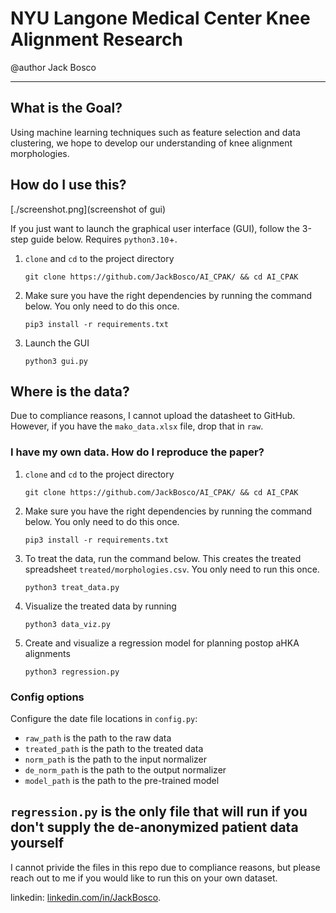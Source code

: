 # NYU Langone Medical Center Knee Alignment Research

@author Jack Bosco

---


## What is the Goal?

Using machine learning techniques such as feature selection and data clustering, we hope to develop our understanding of knee alignment morphologies.

## How do I use this?

[./screenshot.png](screenshot of gui)

If you just want to launch the graphical user interface (GUI), follow the 3-step guide below. Requires `python3.10`+.

1. `clone` and `cd` to the project directory
   ```
   git clone https://github.com/JackBosco/AI_CPAK/ && cd AI_CPAK
   ```
2. Make sure you have the right dependencies by running the command below. You only need to do this once.
   ```
   pip3 install -r requirements.txt
   ```
3. Launch the GUI
   ```
   python3 gui.py
   ```

## Where is the data?

Due to compliance reasons, I cannot upload the datasheet to GitHub.
However, if you have the `mako_data.xlsx` file, drop that in `raw`.

### I have my own data. How do I reproduce the paper?

1. `clone` and `cd` to the project directory
   ```
   git clone https://github.com/JackBosco/AI_CPAK/ && cd AI_CPAK
   ```
2. Make sure you have the right dependencies by running the command below. You only need to do this once.
   ```
   pip3 install -r requirements.txt
   ```
3. To treat the data, run the command below. This creates the treated spreadsheet `treated/morphologies.csv`. You only need to run this once.
   ```
   python3 treat_data.py
   ```
4. Visualize the treated data by running
   ```
   python3 data_viz.py
   ```
<!-- 5. Create a data clustering example (optional command line options are `nclusters <int>`, `bmi`, `age`, `FTR` for femoral transverse rotation, `sex`):
   ```
   python3 make_clusters.py
   ``` -->
5. Create and visualize a regression model for planning postop aHKA alignments
   ```
   python3 regression.py
   ```

### Config options

Configure the date file locations in `config.py`:
 - `raw_path` is the path to the raw data
 - `treated_path` is the path to the treated data
 - `norm_path` is the path to the input normalizer
 - `de_norm_path` is the path to the output normalizer
 - `model_path` is the path to the pre-trained model

## `regression.py` is the only file that will run if you don't supply the de-anonymized patient data yourself
I cannot privide the files in this repo due to compliance reasons, but please reach out to me if you would like to run this on your own dataset.

linkedin: [linkedin.com/in/JackBosco](https://linkedin.com/in/JackBosco).
